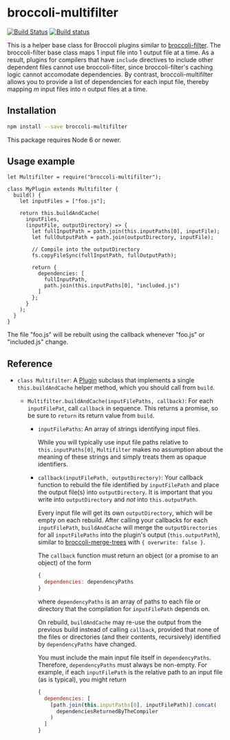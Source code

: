 # broccoli-multifilter

[![Build Status](https://travis-ci.org/broccolijs/broccoli-multifilter.svg?branch=master)](https://travis-ci.org/broccolijs/broccoli-multifilter)
[![Build status](https://ci.appveyor.com/api/projects/status/moy1oeep96yms3rx/branch/master?svg=true)](https://ci.appveyor.com/project/joliss/broccoli-multifilter/branch/master)

This is a helper base class for Broccoli plugins similar to
[broccoli-filter](https://github.com/broccolijs/broccoli-filter). The
broccoli-filter base class maps 1 input file into 1 output file at a time. As a
result, plugins for compilers that have `include` directives to include other
dependent files cannot use broccoli-filter, since broccoli-filter's caching
logic cannot accomodate dependencies. By contrast, broccoli-multifilter allows
you to provide a list of dependencies for each input file, thereby mapping *m*
input files into *n* output files at a time.

## Installation

```sh
npm install --save broccoli-multifilter
```

This package requires Node 6 or newer.

## Usage example

```
let Multifilter = require("broccoli-multifilter");

class MyPlugin extends Multifilter {
  build() {
    let inputFiles = ["foo.js"];

    return this.buildAndCache(
      inputFiles,
      (inputFile, outputDirectory) => {
        let fullInputPath = path.join(this.inputPaths[0], inputFile);
        let fullOutputPath = path.join(outputDirectory, inputFile);

        // Compile into the outputDirectory
        fs.copyFileSync(fullInputPath, fullOutputPath);

        return {
          dependencies: [
            fullInputPath,
            path.join(this.inputPaths[0], "included.js")
          ]
        };
      }
    );
  }
}
```

The file "foo.js" will be rebuilt using the callback whenever "foo.js" or
"included.js" change.

## Reference

* `class Multifilter`: A [Plugin](https://github.com/broccolijs/broccoli-plugin)
  subclass that implements a single `this.buildAndCache` helper method, which
  you should call from `build`.

  * `Multifilter.buildAndCache(inputFilePaths, callback)`: For each
    `inputFilePat`, call `callback` in sequence. This returns a promise, so be
    sure to `return` its return value from `build`.

    * `inputFilePaths`: An array of strings identifying input files.

      While you will typically use input file paths relative to
      `this.inputPaths[0]`, `Multifilter` makes no assumption about the
      meaning of these strings and simply treats them as opaque identifiers.

    * `callback(inputFilePath, outputDirectory)`: Your callback function to rebuild
      the file identified by `inputFilePath` and place the output file(s) into
      `outputDirectory`. It is important that you write into `outputDirectory` and
      *not* into `this.outputPath`.

      Every input file will get its own `outputDirectory`, which will be empty on
      each rebuild. After calling your callbacks for each `inputFilePath`,
      `buildAndCache` will merge the `outputDirectories` for all `inputFilePaths` into
      the plugin's output (`this.outputPath`), similar to
      [broccoli-merge-trees](https://github.com/broccolijs/broccoli-merge-trees)
      with `{ overwrite: false }`.

      The `callback` function must return an object (or a promise to an object) of
      the form

      ```js
      {
        dependencies: dependencyPaths
      }
      ```

      where `dependencyPaths` is an array of paths to each file or directory that
      the compilation for `inputFilePath` depends on.

      On rebuild, `buildAndCache` may re-use the output from the previous build
      instead of calling `callback`, provided that none of the files or directories
      (and their contents, recursively) identified by `dependencyPaths` have
      changed.

      You must include the main input file itself in `dependencyPaths`. Therefore,
      `dependencyPaths` must always be non-empty. For example, if each
      `inputFilePath` is the relative path to an input file (as is typical), you
      might return

      ```js
      {
        dependencies: [
          [path.join(this.inputPaths[0], inputFilePath)].concat(
            dependenciesReturnedByTheCompiler
          )
        ]
      }
      ```
